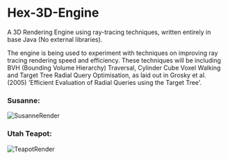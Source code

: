 # Hex-3D-Engine
A 3D Rendering Engine using ray-tracing techniques, written entirely in base Java (No external libraries).

The engine is being used to experiment with techniques on improving ray tracing rendering speed and efficiency.
These techniques will be including BVH (Bounding Volume Hierarchy) Traversal, Cylinder Cube Voxel Walking and Target Tree Radial Query Optimisation, as laid out in Grosky et al. (2005) 'Efficient Evaluation of Radial Queries using the Target Tree'.

### Susanne:

![SusanneRender](https://user-images.githubusercontent.com/32489742/56176991-f8107d80-5ff4-11e9-8cb0-854a05a1a134.PNG)

### Utah Teapot:

![TeapotRender](https://user-images.githubusercontent.com/32489742/56177098-65bca980-5ff5-11e9-82ad-f3cfd84eb40a.PNG)
